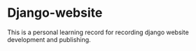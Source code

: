 # Django-website
This is a personal learning record for recording django website development and publishing.
